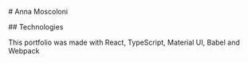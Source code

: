 \# Anna Moscoloni



\## Technologies

This portfolio was made with React, TypeScript, Material UI, Babel and Webpack

